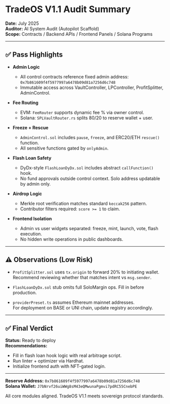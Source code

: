 ﻿# TradeOS V1.1 Audit Summary

**Date:** July 2025  
**Auditor:** AI System Audit (Autopilot Scaffold)  
**Scope:** Contracts / Backend APIs / Frontend Panels / Solana Programs  

---

## ✅ Pass Highlights

- **Admin Logic**  
  - All control contracts reference fixed admin address: `0x7b861609f4f5977997a6478b09d81a7256d6c748`  
  - Immutable access across VaultController, LPController, ProfitSplitter, AdminControl.

- **Fee Routing**  
  - EVM: `FeeRouter` supports dynamic fee % via owner control.  
  - Solana: `SPLVaultRouter.rs` splits 80/20 to reserve wallet + user.

- **Freeze + Rescue**  
  - `AdminControl.sol` includes `pause`, `freeze`, and ERC20/ETH `rescue()` function.  
  - All sensitive functions gated by `onlyAdmin`.

- **Flash Loan Safety**  
  - DyDx-style `FlashLoanDyDx.sol` includes abstract `callFunction()` hook.  
  - No fund approvals outside control context. Solo address updatable by admin only.

- **Airdrop Logic**  
  - Merkle root verification matches standard `keccak256` pattern.  
  - Contributor filters required: `score >= 1` to claim.

- **Frontend Isolation**  
  - Admin vs user widgets separated: freeze, mint, launch, vote, flash execution.  
  - No hidden write operations in public dashboards.

---

## ⚠️ Observations (Low Risk)

- `ProfitSplitter.sol` uses `tx.origin` to forward 20% to initiating wallet.  
  Recommend reviewing whether that matches intent vs `msg.sender`.

- `FlashLoanDyDx.sol` stub omits full SoloMargin ops. Fill in before production.

- `providerPreset.ts` assumes Ethereum mainnet addresses.  
  For deployment on BASE or UNI chain, update registry accordingly.

---

## ✅ Final Verdict

**Status:** Ready to deploy  
**Recommendations:**  
- Fill in flash loan hook logic with real arbitrage script.  
- Run linter + optimizer via Hardhat.  
- Initialize frontend auth with NFT-gated login.

---

**Reserve Address:** `0x7b861609f4f5977997a6478b09d81a7256d6c748`  
**Solana Wallet:** `J7bNrvf26uiWWg8sM43eQMwunaPgmvi7pdRC55CnebPE`

All core modules aligned. TradeOS V1.1 meets sovereign protocol standards.
